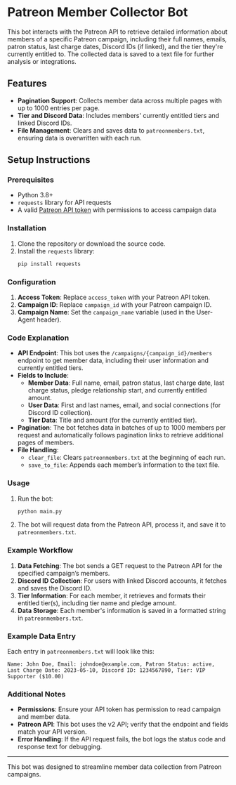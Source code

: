 # Patreon Member Collector Bot

This bot interacts with the Patreon API to retrieve detailed information about members of a specific Patreon campaign, including their full names, emails, patron status, last charge dates, Discord IDs (if linked), and the tier they're currently entitled to. The collected data is saved to a text file for further analysis or integrations.

## Features

- **Pagination Support**: Collects member data across multiple pages with up to 1000 entries per page.
- **Tier and Discord Data**: Includes members' currently entitled tiers and linked Discord IDs.
- **File Management**: Clears and saves data to `patreonmembers.txt`, ensuring data is overwritten with each run.

## Setup Instructions

### Prerequisites

- Python 3.8+
- `requests` library for API requests
- A valid [Patreon API token](https://docs.patreon.com/#introduction) with permissions to access campaign data

### Installation

1. Clone the repository or download the source code.
2. Install the `requests` library:
   ```bash
   pip install requests
   ```

### Configuration

1. **Access Token**: Replace `access_token` with your Patreon API token.
2. **Campaign ID**: Replace `campaign_id` with your Patreon campaign ID.
3. **Campaign Name**: Set the `campaign_name` variable (used in the User-Agent header).

### Code Explanation

- **API Endpoint**: This bot uses the `/campaigns/{campaign_id}/members` endpoint to get member data, including their user information and currently entitled tiers.
- **Fields to Include**:
  - **Member Data**: Full name, email, patron status, last charge date, last charge status, pledge relationship start, and currently entitled amount.
  - **User Data**: First and last names, email, and social connections (for Discord ID collection).
  - **Tier Data**: Title and amount (for the currently entitled tier).
- **Pagination**: The bot fetches data in batches of up to 1000 members per request and automatically follows pagination links to retrieve additional pages of members.
- **File Handling**:
  - `clear_file`: Clears `patreonmembers.txt` at the beginning of each run.
  - `save_to_file`: Appends each member’s information to the text file.

### Usage

1. Run the bot:
   ```bash
   python main.py
   ```
2. The bot will request data from the Patreon API, process it, and save it to `patreonmembers.txt`.

### Example Workflow

1. **Data Fetching**: The bot sends a GET request to the Patreon API for the specified campaign’s members.
2. **Discord ID Collection**: For users with linked Discord accounts, it fetches and saves the Discord ID.
3. **Tier Information**: For each member, it retrieves and formats their entitled tier(s), including tier name and pledge amount.
4. **Data Storage**: Each member's information is saved in a formatted string in `patreonmembers.txt`.

### Example Data Entry

Each entry in `patreonmembers.txt` will look like this:
```plaintext
Name: John Doe, Email: johndoe@example.com, Patron Status: active, Last Charge Date: 2023-05-10, Discord ID: 1234567890, Tier: VIP Supporter ($10.00)
```

### Additional Notes

- **Permissions**: Ensure your API token has permission to read campaign and member data.
- **Patreon API**: This bot uses the v2 API; verify that the endpoint and fields match your API version.
- **Error Handling**: If the API request fails, the bot logs the status code and response text for debugging.

---

This bot was designed to streamline member data collection from Patreon campaigns.
```

